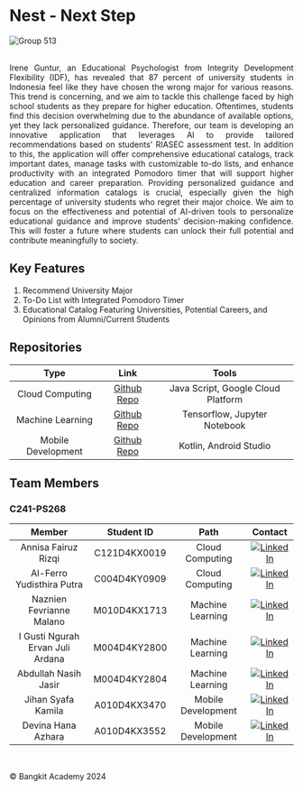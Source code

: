 # Nest - Next Step
![Group 513](https://github.com/Nest-NextStep/.github/assets/114007340/06b6b11f-75e6-418f-be25-ded10b66ed2c)
<br/>
<br/>
<p align="justify">
Irene Guntur, an Educational Psychologist from Integrity Development Flexibility (IDF), has revealed that 87 percent of university students in Indonesia feel like they have chosen the wrong major for various reasons. This trend is concerning, and we aim to tackle this challenge faced by high school students as they prepare for higher education. Oftentimes, students find this decision overwhelming due to the abundance of available options, yet they lack personalized guidance. Therefore, our team is developing an innovative application that leverages AI to provide tailored recommendations based on students' RIASEC assessment test. In addition to this, the application will offer comprehensive educational catalogs, track important dates, manage tasks with customizable to-do lists, and enhance productivity with an integrated Pomodoro timer that will support higher education and career preparation. Providing personalized guidance and centralized information catalogs is crucial, especially given the high percentage of university students who regret their major choice. We aim to focus on the effectiveness and potential of AI-driven tools to personalize educational guidance and improve students' decision-making confidence. This will foster a future where students can unlock their full potential and contribute meaningfully to society.
<p/>

## Key Features

1. Recommend University Major
2. To-Do List with Integrated Pomodoro Timer
3. Educational Catalog Featuring Universities, Potential Careers, and Opinions from Alumni/Current Students

## Repositories

|        Type        |                                Link                                |               Tools                |
| :----------------: | :----------------------------------------------------------------: | :--------------------------------: |
|  Cloud Computing   |    [Github Repo](https://github.com/Nest-NextStep/nest-backend)    | Java Script, Google Cloud Platform |
|  Machine Learning  | [Github Repo](https://github.com/Nest-NextStep/nest-backend-model) |    Tensorflow, Jupyter Notebook    |
| Mobile Development |    [Github Repo](https://github.com/Nest-NextStep/nest-android)    |       Kotlin, Android Studio       |

## Team Members

### C241-PS268

|              Member              |  Student ID  |        Path        |                                                                               Contact                                                                               |
| :------------------------------: | :----------: | :----------------: | :-----------------------------------------------------------------------------------------------------------------------------------------------------------------: |
|       Annisa Fairuz Rizqi        | C121D4KX0019 |  Cloud Computing   |        [![LinkedIn](https://img.shields.io/badge/LinkedIn-0077B5?style=for-the-badge&logo=linkedin&logoColor=white)](https://www.linkedin.com/in/annisaafr/)        |
|    Al-Ferro Yudisthira Putra     | C004D4KY0909 |  Cloud Computing   |     [![LinkedIn](https://img.shields.io/badge/LinkedIn-0077B5?style=for-the-badge&logo=linkedin&logoColor=white)](https://www.linkedin.com/in/yudisthiraputra)      |
|     Naznien Fevrianne Malano     | M010D4KX1713 |  Machine Learning  | [![LinkedIn](https://img.shields.io/badge/LinkedIn-0077B5?style=for-the-badge&logo=linkedin&logoColor=white)](https://www.linkedin.com/in/naznien-fevrianne-malano) |
| I Gusti Ngurah Ervan Juli Ardana | M004D4KY2800 |  Machine Learning  |       [![LinkedIn](https://img.shields.io/badge/LinkedIn-0077B5?style=for-the-badge&logo=linkedin&logoColor=white)](https://www.linkedin.com/in/ngurahervan/)       |
|       Abdullah Nasih Jasir       | M004D4KY2804 |  Machine Learning  |   [![LinkedIn](https://img.shields.io/badge/LinkedIn-0077B5?style=for-the-badge&logo=linkedin&logoColor=white)](https://www.linkedin.com/in/abdullahnasihjasir/)    |
|        Jihan Syafa Kamila        | A010D4KX3470 | Mobile Development |   [![LinkedIn](https://img.shields.io/badge/LinkedIn-0077B5?style=for-the-badge&logo=linkedin&logoColor=white)](https://www.linkedin.com/in/jihan-syafa-kamila/)    |
|        Devina Hana Azhara        | A010D4KX3552 | Mobile Development |       [![LinkedIn](https://img.shields.io/badge/LinkedIn-0077B5?style=for-the-badge&logo=linkedin&logoColor=white)](https://www.linkedin.com/in/devina-hana/)       |

<br/>

© Bangkit Academy 2024
